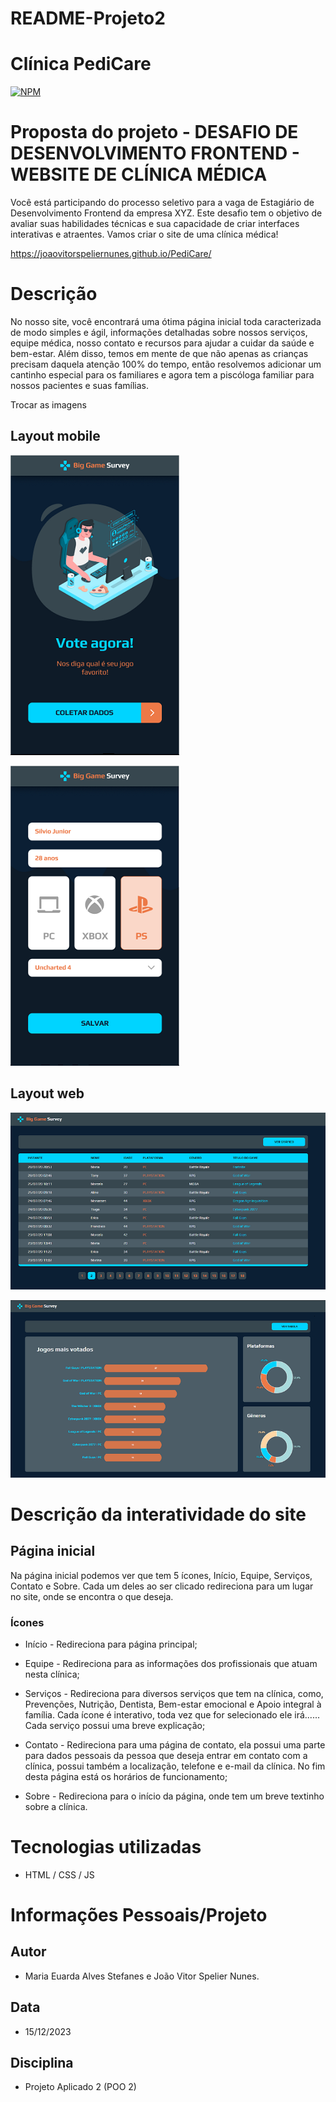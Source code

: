 # README-Projeto2
# Clínica PediCare
[![NPM](https://img.shields.io/npm/l/react)](https://github.com/devsuperior/sds1-wmazoni/blob/master/LICENSE) 

# Proposta do projeto - DESAFIO DE DESENVOLVIMENTO FRONTEND - WEBSITE DE CLÍNICA MÉDICA
Você está participando do processo seletivo para a vaga de Estagiário de
Desenvolvimento Frontend da empresa XYZ. Este desafio tem o objetivo de avaliar
suas habilidades técnicas e sua capacidade de criar interfaces interativas e atraentes.
Vamos criar o site de uma clínica médica!

https://joaovitorspeliernunes.github.io/PediCare/


# Descrição
No nosso site, você encontrará uma ótima página inicial toda caracterizada de modo simples e ágil, informações detalhadas sobre nossos serviços, equipe médica, nosso contato e recursos para ajudar a cuidar da saúde e bem-estar. Além disso, temos em mente de que não apenas as crianças precisam daquela atenção 100% do tempo, então resolvemos adicionar um cantinho especial para os familiares e agora tem a piscóloga familiar para nossos pacientes e suas famílias.


Trocar as imagens
## Layout mobile
![Mobile 1](https://github.com/acenelio/assets/raw/main/sds1/mobile1.png) 

![Mobile 2](https://github.com/acenelio/assets/raw/main/sds1/mobile2.png)

## Layout web
![Web 1](https://github.com/acenelio/assets/raw/main/sds1/web1.png)

![Web 2](https://github.com/acenelio/assets/raw/main/sds1/web2.png)

# Descrição da interatividade do site
## Página inicial
Na página inicial podemos ver que tem 5 ícones, Início, Equipe, Serviços, Contato e Sobre. Cada um deles ao ser clicado redireciona para um lugar no site, onde se encontra o que deseja.
### Ícones
- Início - Redireciona para página principal;
  
- Equipe - Redireciona para as informações dos profissionais que atuam nesta clínica;
  
- Serviços - Redireciona para diversos serviços que tem na clínica, como, Prevenções, Nutrição, Dentista, Bem-estar emocional e Apoio integral à família. Cada ícone é interativo, toda vez que for selecionado ele irá...... Cada serviço possui uma breve explicação;
  
- Contato - Redireciona para uma página de contato, ela possui uma parte para dados pessoais da pessoa que deseja entrar em contato com a clínica, possui também a localização, telefone e e-mail da clínica. No fim desta página está os horários de funcionamento;
  
- Sobre - Redireciona para o início da página, onde tem um breve textinho sobre a clínica.

## 

# Tecnologias utilizadas
- HTML / CSS / JS 

# Informações Pessoais/Projeto

## Autor

- Maria Euarda Alves Stefanes e João Vitor Spelier Nunes.

## Data
- 15/12/2023

## Disciplina
- Projeto Aplicado 2 (POO 2)

